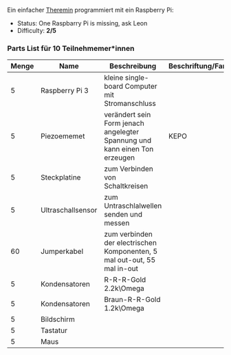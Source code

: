 Ein einfacher [Theremin](https://en.wikipedia.org/wiki/Theremin) programmiert mit ein Raspberry Pi: 
- Status: One Raspbarry Pi is missing, ask Leon
- Difficulty: **2/5**

### Parts List für 10 Teilnehmemer*innen

| Menge | Name            | Beschreibung                       | Beschriftung/Farbcode |
|-------|-----------------|------------------------------------|-----------------------|
| 5     | Raspberry Pi 3             | kleine single-board Computer	mit Stromanschluss	               |                       |
| 5     | Piezoememet  |  verändert sein Form jenach angelegter Spannung und kann einen Ton erzeugen |    KEPO                   |
| 5     | Steckplatine  |   zum Verbinden von Schaltkreisen                                 |                       |
| 5     | Ultraschallsensor             |  zum Untraschlalwellen senden und messen          |                       |
| 60     | Jumperkabel            |   zum verbinden der electrischen Komponenten, 5 mal out-out, 55 mal in-out                               |                       |
| 5    | Kondensatoren | R-R-R-Gold 2.2k\Omega |     |
| 5    | Kondensatoren | Braun-R-R-Gold 1.2k\Omega |     |
| 5    | Bildschirm |  |     |
| 5    | Tastatur |  |     |
| 5    | Maus |  |     |

